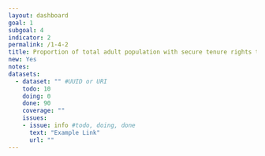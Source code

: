 ```yaml
---
layout: dashboard
goal: 1
subgoal: 4
indicator: 2
permalink: /1-4-2
title: Proportion of total adult population with secure tenure rights to land, with legally recognized documentation and who perceive their rights to land as secure, by sex and by type of tenure
new: Yes
notes:
datasets:
  - dataset: "" #UUID or URI
    todo: 10
    doing: 0
    done: 90
    coverage: ""
    issues:
    - issue: info #todo, doing, done
      text: "Example Link"
      url: ""
---
```

